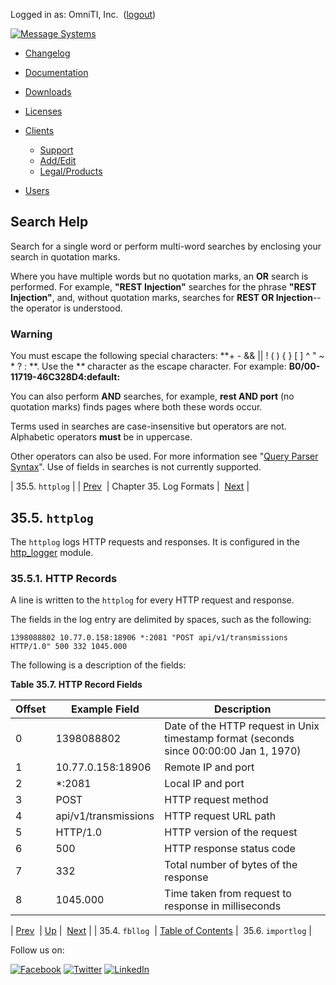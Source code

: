 Logged in as: OmniTI, Inc.  ([logout](https://support.messagesystems.com/logout.php))

[![Message Systems](https://support.messagesystems.com/images/ms-white205.png)](https://support.messagesystems.com/start.php) 

*   [Changelog](https://support.messagesystems.com/start.php?show=changelog)
*   [Documentation](https://support.messagesystems.com/docs/)
*   [Downloads](https://support.messagesystems.com/start.php)

*   [Licenses](https://support.messagesystems.com/license_summary.php)
*   <a href="">Clients</a>
    *   [Support](https://support.messagesystems.com/cs.php)
    *   [Add/Edit](https://support.messagesystems.com/edit_client.php)
    *   [Legal/Products](https://support.messagesystems.com/edit_products.php)
*   [Users](https://support.messagesystems.com/edit_customer.php)

## Search Help

Search for a single word or perform multi-word searches by enclosing your search in quotation marks.

Where you have multiple words but no quotation marks, an **OR** search is performed. For example, **"REST Injection"** searches for the phrase **"REST Injection"**, and, without quotation marks, searches for **REST OR Injection**--the operator is understood.

### Warning

You must escape the following special characters: **+ - && || ! ( ) { } [ ] ^ " ~ * ? : \**. Use the **\** character as the escape character. For example: **B0/00-11719-46C328D4\:default\:**

You can also perform **AND** searches, for example, **rest AND port** (no quotation marks) finds pages where both these words occur.

Terms used in searches are case-insensitive but operators are not. Alphabetic operators **must** be in uppercase.

Other operators can also be used. For more information see "[Query Parser Syntax](https://lucene.apache.org/core/old_versioned_docs/versions/3_0_0/queryparsersyntax.html)". Use of fields in searches is not currently supported.

| 35.5. `httplog` |
| [Prev](log_formats.fbllog.php)  | Chapter 35. Log Formats |  [Next](log_formats.importlog.php) |

## 35.5. `httplog`

The `httplog` logs HTTP requests and responses. It is configured in the [http_logger](modules.http_logger.php "71.37. http_logger – HTTP Requests and Responses") module.

### 35.5.1. HTTP Records

A line is written to the `httplog` for every HTTP request and response.

The fields in the log entry are delimited by spaces, such as the following:

`1398088802 10.77.0.158:18906 *:2081 "POST api/v1/transmissions HTTP/1.0" 500 332 1045.000`

The following is a description of the fields:

<a name="log_formats.http_logger.fields"></a>

**Table 35.7. HTTP Record Fields**

| Offset | Example Field | Description |
| --- | --- | --- |
| 0 | 1398088802 | Date of the HTTP request in Unix timestamp format (seconds since 00:00:00 Jan 1, 1970) |
| 1 | 10.77.0.158:18906 | Remote IP and port |
| 2 | *:2081 | Local IP and port |
| 3 | POST | HTTP request method |
| 4 | api/v1/transmissions | HTTP request URL path |
| 5 | HTTP/1.0 | HTTP version of the request |
| 6 | 500 | HTTP response status code |
| 7 | 332 | Total number of bytes of the response |
| 8 | 1045.000 | Time taken from request to response in milliseconds |

| [Prev](log_formats.fbllog.php)  | [Up](log_formats.php) |  [Next](log_formats.importlog.php) |
| 35.4. `fbllog`  | [Table of Contents](index.php) |  35.6. `importlog` |

Follow us on:

[![Facebook](https://support.messagesystems.com/images/icon-facebook.png)](http://www.facebook.com/messagesystems) [![Twitter](https://support.messagesystems.com/images/icon-twitter.png)](http://twitter.com/#!/MessageSystems) [![LinkedIn](https://support.messagesystems.com/images/icon-linkedin.png)](http://www.linkedin.com/company/message-systems)